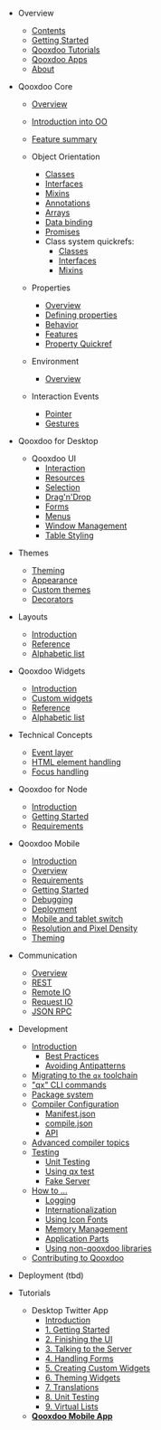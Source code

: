 - Overview
  - [Contents](/contents.md)
  - [Getting Started](/?id=getting-started)
  - [Qooxdoo Tutorials](/tutorials.md)
  - [Qooxdoo Apps](/apps.md)
  - [About](/about.md)

- Qooxdoo Core
  - [Overview](/core/)
  - [Introduction into OO](/core/oo_introduction.md)
  - [Feature summary](/core/oo_feature_summary.md)
  
  - Object Orientation
    - [Classes](/core/classes.md)     
    - [Interfaces](/core/interfaces.md) 
    - [Mixins](/core/mixins.md) 
    - [Annotations](/core/annotations.md)
    - [Arrays](/core/array.md)
    - [Data binding](/core/data_binding/)
    - [Promises](/core/promises.md)
    - Class system quickrefs:
        - [Classes](/core/class_quickref.md)
        - [Interfaces](/core/interface_quickref.md)
        - [Mixins](/core/mixin_quickref.md)

  - Properties
    - [Overview](/core/understanding_properties.md)
    - [Defining properties](/core/defining_properties.md)
    - [Behavior](/core/property_behavior.md)
    - [Features](/core/property_features.md)
    - [Property Quickref](/core/properties_quickref.md)
  
  - Environment
    - [Overview](/core/environment.md)
  
  - Interaction Events
    - [Pointer](/core/pointer.md)
    - [Gestures](/core/gestures.md)
  

- Qooxdoo for Desktop

  - Qooxdoo UI
    - [Interaction](/desktop/gui/interaction.md)
    - [Resources](/desktop/gui/resources.md)
    - [Selection](/desktop/gui/selection.md)
    - [Drag'n'Drop](/desktop/gui/dragdrop.md)
    - [Forms](/desktop/gui/forms.md)
    - [Menus](/desktop/gui/menus.md)
    - [Window Management](/desktop/gui/window_management.md)
    - [Table Styling](/desktop/gui/table_styling.md)

 - Themes
    - [Theming](/desktop/gui/theming.md)
    - [Appearance](/desktop/gui/appearance.md)
    - [Custom themes](/desktop/gui/themes.md)
    - [Decorators](/desktop/gui/themes.md#qooxdoo-theme-decorators)

  - Layouts
    - [Introduction](/desktop/layout/)
    - [Reference](/desktop/layout/reference.md)
    - [Alphabetic list](/desktop/layout/layout_list.md)
  
  - Qooxdoo Widgets
    - [Introduction](/desktop/widget/)
    - [Custom widgets](/desktop/gui/customwidgets.md)
    - [Reference](/desktop/widget/reference.md)
    - [Alphabetic list](/desktop/widget/widget_list.md)

  - Technical Concepts
    - [Event layer](/desktop/gui/event_layer_impl.md)
    - [HTML element handling](/desktop/gui/html.md)
    - [Focus handling](/desktop/gui/focus.md)  

- Qooxdoo for Node
  - [Introduction](/server/)
  - [Getting Started](/server/getting_started.md)
  - [Requirements](/server/requirements.md)  

- Qooxdoo Mobile
  - [Introduction](/mobile/)
  - [Overview](/mobile/mobile_overview.md)
  - [Requirements](/mobile/requirements.md)
  - [Getting Started](/mobile/getting_started.md)
  - [Debugging](/mobile/debugging.md)
  - [Deployment](/mobile/deployment.md)
  - [Mobile and tablet switch](/mobile/mobile_tablet_switch.md)
  - [Resolution and Pixel Density](/mobile/resolution.md)
  - [Theming](/mobile/theming.md)

- Communication
  - [Overview](/communication/)
  - [REST](/communication/rest.md)
  - [Remote IO](/communication/remote_io.md)
  - [Request IO](/communication/request_io.md)
  - [JSON RPC](/communication/rpc.md)

- Development
  - [Introduction](/development/README.md)
      - [Best Practices](/development/howto/best_practices.md)
      - [Avoiding Antipatterns](/development/howto/antipatterns.md)
  - [Migrating to the `qx` toolchain](/development/compiler/migration.md)
  - ["qx" CLI commands](/development/cli/commands.md)
  - [Package system](/development/cli/packages.md)
  - [Compiler Configuration](/development/compiler/configuration/overview.md)
    - [Manifest.json](/development/compiler/configuration/Manifest.md)
    - [compile.json](/development/compiler/configuration/compile.md)
    - [API](/development/compiler/configuration/api.md)
  - [Advanced compiler topics](/development/compiler/internals/)
  - [Testing](/development/testing/)
    - [Unit Testing](/development/testing/unit_testing.md)
    - [Using qx test](/development/cli/testing.md)
    - [Fake Server](/development/testing/fake_server.md)
  - [How to ...](/development/howto/)
    - [Logging](/development/howto/logging.md)
    - [Internationalization](/development/howto/internationalization.md)
    - [Using Icon Fonts](/development/howto/icon_fonts.md)
    - [Memory Management](/development/howto/memory_management.md)
    - [Application Parts](/development/howto/parts.md)
    - [Using non-qooxdoo libraries](/development/howto/using_non_qx_libs.md)
  - [Contributing to Qooxdoo](/development/contribute.md)
- Deployment (tbd)

- Tutorials

  - Desktop Twitter App
    - [Introduction](/tutorial/twitter/)
    - [1. Getting Started](/tutorial/twitter/tutorial-part-1.md)
    - [2. Finishing the UI](/tutorial/twitter/tutorial-part-2.md)
    - [3. Talking to the Server](/tutorial/twitter/tutorial-part-3.md)
    - [4. Handling Forms](/tutorial/twitter/tutorial-part-4.md)
    - [5. Creating Custom Widgets](/tutorial/twitter/tutorial-part-5.md)
    - [6. Theming Widgets](/tutorial/twitter/tutorial-part-6.md)
    - [7. Translations](/tutorial/twitter/tutorial-part-7.md)
    - [8. Unit Testing](/tutorial/twitter/tutorial-part-8.md)
    - [9. Virtual Lists](/tutorial/twitter/tutorial-part-9.md)
  - [**Qooxdoo Mobile App**](/mobile/tutorial.md)

